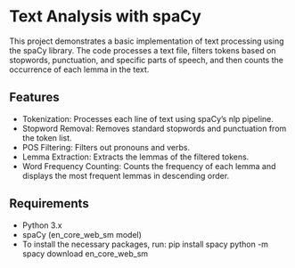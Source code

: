# Text Analysis with spaCy
This project demonstrates a basic implementation of text processing using the spaCy library. The code processes a text file, filters tokens based on stopwords, punctuation, and specific parts of speech, and then counts the occurrence of each lemma in the text.

## Features
- Tokenization: Processes each line of text using spaCy’s nlp pipeline.
- Stopword Removal: Removes standard stopwords and punctuation from the token list.
- POS Filtering: Filters out pronouns and verbs.
- Lemma Extraction: Extracts the lemmas of the filtered tokens.
- Word Frequency Counting: Counts the frequency of each lemma and displays the most frequent lemmas in descending order.
## Requirements
- Python 3.x
- spaCy (en_core_web_sm model)
- To install the necessary packages, run:
pip install spacy
python -m spacy download en_core_web_sm
